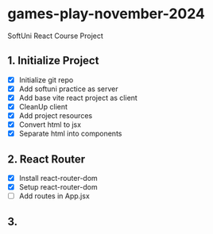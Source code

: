 # games-play-november-2024
SoftUni React Course Project

## 1. Initialize Project
- [x] Initialize git repo
- [x] Add softuni practice as server
- [x] Add base vite react project as client
- [x] CleanUp client
- [x] Add project resources
- [x] Convert html to jsx
- [x] Separate html into components
## 2. React Router
- [x] Install react-router-dom
- [x] Setup react-router-dom
- [ ] Add routes in App.jsx
## 3.